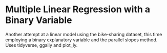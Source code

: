  # Multiple Linear Regression with a Binary Variable
 
 Another attempt at a linear model using the bike-sharing dataset, this time employing a binary explanatory variable and the parallel slopes method.
 Uses tidyverse, ggally and plot_ly.
